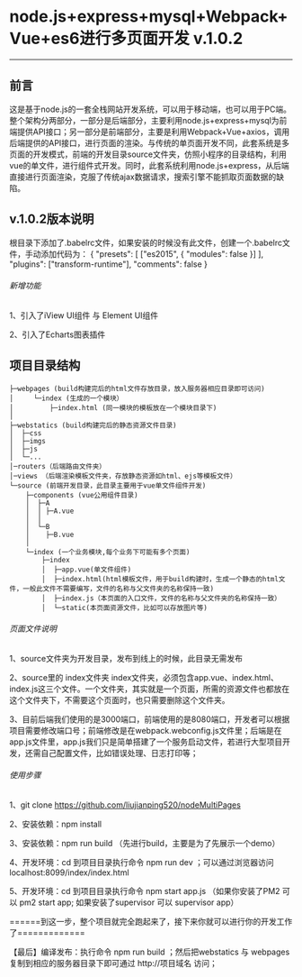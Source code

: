 # node.js+express+mysql+Webpack+Vue+es6进行多页面开发 v.1.0.2

---

## 前言
这是基于node.js的一套全栈网站开发系统，可以用于移动端，也可以用于PC端。整个架构分两部分，一部分是后端部分，主要利用node.js+express+mysql为前端提供API接口；另一部分是前端部分，主要是利用Webpack+Vue+axios，调用后端提供的API接口，进行页面的渲染。与传统的单页面开发不同，此套系统是多页面的开发模式，前端的开发目录source文件夹，仿照小程序的目录结构，利用vue的单文件，进行组件式开发。同时，此套系统利用node.js+express，从后端直接进行页面渲染，克服了传统ajax数据请求，搜索引擎不能抓取页面数据的缺陷。


## v.1.0.2版本说明
根目录下添加了.babelrc文件，如果安装的时候没有此文件，创建一个.babelrc文件，手动添加代码为：
{
  "presets": [
    ["es2015", { "modules": false }]
  ],
  "plugins": ["transform-runtime"],
  "comments": false 
}

###### 新增功能
1、引入了iView UI组件 与 Element UI组件

2、引入了Echarts图表插件


## 项目目录结构

    ├─webpages (build构建完后的html文件存放目录，放入服务器相应目录即可访问)
    │     └─index (生成的一个模块）
    │         ├─index.html (同一模块的模板放在一个模块目录下)
    │        
    ├─webstatics (build构建完后的静态资源文件目录)
    │  ├─css
    │  ├─imgs
    │  ├─js
    │  └─...
    │─routers（后端路由文件夹）
    │─views （后端渲染模板文件夹，存放静态资源如html、ejs等模板文件）
    └─source (前端开发目录，此目录主要用于vue单文件组件开发)
        ├─components (vue公用组件目录)
        │  ├─A
        │  │ ├─A.vue
        │  │      
        │  └─B
        │    ├─B.vue
        │          
        └─index (一个业务模块,每个业务下可能有多个页面)
            ├─index
            │  ├─app.vue(单文件组件)
            │  ├─index.html(html模板文件，用于build构建时，生成一个静态的html文件，一般此文件不需要编写，文件的名称与父文件夹的名称保持一致)
            │  ├─index.js（本页面的入口文件，文件的名称与父文件夹的名称保持一致）
            │  └─static(本页面资源文件，比如可以存放图片等)


###### 页面文件说明

1、source文件夹为开发目录，发布到线上的时候，此目录无需发布

2、source里的 index文件夹
index文件夹，必须包含app.vue、index.html、index.js这三个文件。一个文件夹，其实就是一个页面，所需的资源文件也都放在这个文件夹下，不需要这个页面时，也只需要删除这个文件夹。

3、目前后端我们使用的是3000端口，前端使用的是8080端口，开发者可以根据项目需要修改端口号；前端修改是在webpack.webconfig.js文件里；后端是在app.js文件里，app.js我们只是简单搭建了一个服务启动文件，若进行大型项目开发，还需自己配置文件，比如错误处理、日志打印等；

###### 使用步骤
1、git clone https://github.com/liujianping520/nodeMultiPages

2、安装依赖：npm install

3、安装依赖：npm run build （先进行build，主要是为了先展示一个demo）

4、开发环境：cd 到项目目录执行命令 npm run dev ；可以通过浏览器访问 localhost:8099/index/index.html 

5、开发环境：cd 到项目目录执行命令 npm start app.js （如果你安装了PM2 可以 pm2 start app; 如果安装了supervisor 可以 supervisor app）

======到这一步，整个项目就完全跑起来了，接下来你就可以进行你的开发工作了=============

【最后】编译发布：执行命令 npm run build ；然后把webstatics 与 webpages复制到相应的服务器目录下即可通过 http://项目域名 访问；


